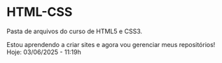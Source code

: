 # HTML-CSS
Pasta de arquivos do curso de HTML5 e CSS3.

Estou aprendendo a criar sites e agora vou gerenciar meus repositórios!
Hoje: 03/06/2025 - 11:19h
